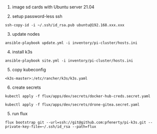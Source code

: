 1. image sd cards with Ubuntu server 21.04

2. setup password-less ssh

```
ssh-copy-id -i ~/.ssh/id_rsa.pub ubuntu@192.168.xxx.xxx
```

3. update nodes

```
ansible-playbook update.yml -i inventory/pi-cluster/hosts.ini
```

4. install k3s

```
ansible-playbook site.yml -i inventory/pi-cluster/hosts.ini
```

5. copy kubeconfig

```
<k3s-master>:/etc/rancher/k3s/k3s.yaml
```

6. create secrets

```
kubectl apply -f flux/apps/dev/secrets/docker-hub-creds.secret.yaml
```

```
kubectl apply -f flux/apps/dev/secrets/drone-gitea.secret.yaml
```

5. run flux

```
flux bootstrap git --url=ssh://git@github.com:pfenerty/pi-k3s.git --private-key-file=~/.ssh/id_rsa --path=flux
```